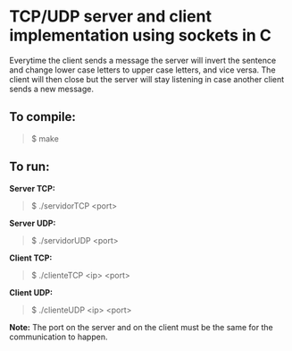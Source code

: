 # TCP/UDP server and client implementation using sockets in C 

Everytime the client sends a message the server will invert the sentence and change lower case letters to upper case letters, and vice versa. The client will then close but the server will stay listening in case another client sends a new message.

## To compile:
> $ make
## To run:
<b>Server TCP:</b> <br>

> $ ./servidorTCP \<port\>

<b>Server UDP:</b>

> $ ./servidorUDP \<port\>
  
<b>Client TCP:</b>

> $ ./clienteTCP \<ip\> \<port\>

<b>Client UDP:</b>

> $ ./clienteUDP \<ip\> \<port\>
  
<b>Note:</b> The port on the server and on the client must be the same for the communication to happen.
